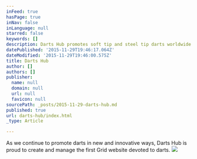 ```yaml
---
inFeed: true
hasPage: true
inNav: false
inLanguage: null
starred: false
keywords: []
description: Darts Hub promotes soft tip and steel tip darts worldwide and helps players fidn new places to play.
datePublished: '2015-11-29T19:46:17.064Z'
dateModified: '2015-11-29T19:46:00.575Z'
title: Darts Hub
author: []
authors: []
publisher:
  name: null
  domain: null
  url: null
  favicon: null
sourcePath: _posts/2015-11-29-darts-hub.md
published: true
url: darts-hub/index.html
_type: Article

---
```

As we continue to promote darts in new and innovative ways, Darts Hub is proud to create and manage the first Grid website devoted to darts.
![](https://the-grid-user-content.s3-us-west-2.amazonaws.com/6dd434f5-238e-4d80-8a9c-34e95b8130b1.png)